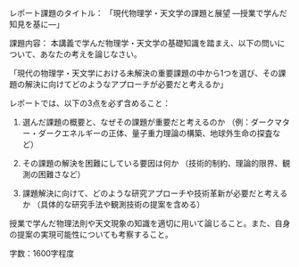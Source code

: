 レポート課題のタイトル：
「現代物理学・天文学の課題と展望 ―授業で学んだ知見を基に―」

課題内容：
本講義で学んだ物理学・天文学の基礎知識を踏まえ、以下の問いについて、あなたの考えを論じなさい。

「現代の物理学・天文学における未解決の重要課題の中から1つを選び、その課題の解決に向けてどのようなアプローチが必要だと考えるか」

レポートでは、以下の3点を必ず含めること：

1. 選んだ課題の概要と、なぜその課題が重要だと考えるのか
（例：ダークマター・ダークエネルギーの正体、量子重力理論の構築、地球外生命の探査など）

2. その課題の解決を困難にしている要因は何か
（技術的制約、理論的限界、観測の困難さなど）

3. 課題解決に向けて、どのような研究アプローチや技術革新が必要だと考えるか
（具体的な研究手法や観測技術の提案を含める）

授業で学んだ物理法則や天文現象の知識を適切に用いて論じること。また、自身の提案の実現可能性についても考察すること。

字数：1600字程度
